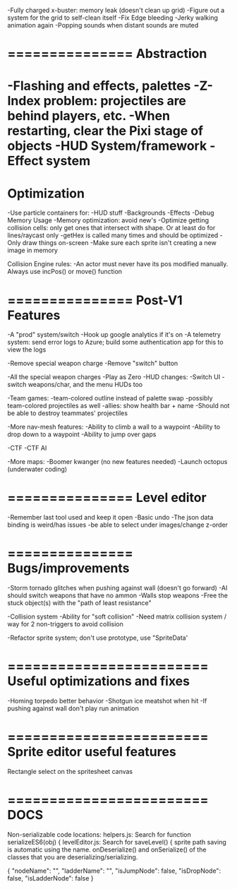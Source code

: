 -Fully charged x-buster: memory leak (doesn't clean up grid)
  -Figure out a system for the grid to self-clean itself
-Fix Edge bleeding
-Jerky walking animation again
-Popping sounds when distant sounds are muted

===============
Abstraction
===============
-Flashing and effects, palettes
-Z-Index problem: projectiles are behind players, etc.
-When restarting, clear the Pixi stage of objects
-HUD System/framework
-Effect system
===============
Optimization
===============

-Use particle containers for:
  -HUD stuff
  -Backgrounds
  -Effects
-Debug Memory Usage
-Memory optimization: avoid new's
-Optimize getting collision cells: only get ones that intersect with shape. Or at least do for lines/raycast only
-getHex is called many times and should be optimized
-Only draw things on-screen
-Make sure each sprite isn't creating a new image in memory

Collision Engine rules:
  -An actor must never have its pos modified manually. Always use incPos() or move() function

===============
Post-V1 Features
===============

-A "prod" system/switch
  -Hook up google analytics if it's on
  -A telemetry system: send error logs to Azure; build some authentication app for this to view the logs

-Remove special weapon charge
-Remove "switch" button

-All the special weapon charges
-Play as Zero
-HUD changes: -Switch UI - switch weapons/char, and the menu HUDs too

-Team games:
  -team-colored outline instead of palette swap
  -possibly team-colored projectiles as well
  -allies: show health bar + name
-Should not be able to destroy teammates' projectiles

-More nav-mesh features:
  -Ability to climb a wall to a waypoint
  -Ability to drop down to a waypoint
  -Ability to jump over gaps

-CTF 
-CTF AI

-More maps:
  -Boomer kwanger (no new features needed)
  -Launch octopus (underwater coding)

===============
Level editor
===============
-Remember last tool used and keep it open
-Basic undo
-The json data binding is weird/has issues
-be able to select under images/change z-order

===============
Bugs/improvements
===============

-Storm tornado glitches when pushing against wall (doesn't go forward)
-AI should switch weapons that have no ammon
-Walls stop weapons
-Free the stuck object(s) with the "path of least resistance"

-Collision system
  -Ability for "soft collision"
  -Need matrix collision system / way for 2 non-triggers to avoid collision

-Refactor sprite system; don't use prototype, use "SpriteData'

========================
Useful optimizations and fixes
========================

-Homing torpedo better behavior
-Shotgun ice meatshot when hit
-If pushing against wall don't play run animation

========================
Sprite editor useful features
========================
Rectangle select on the spritesheet canvas

========================
DOCS
========================
Non-serializable code locations:
helpers.js: Search for 
  function serializeES6(obj) {
levelEditor.js: Search for
  saveLevel() {
sprite path saving is automatic using the name. 
onDeserialize() and onSerialize() of the classes that you are deserializing/serializing.

{
  "nodeName": "",
  "ladderName": "",
  "isJumpNode": false,
  "isDropNode": false,
  "isLadderNode": false
}